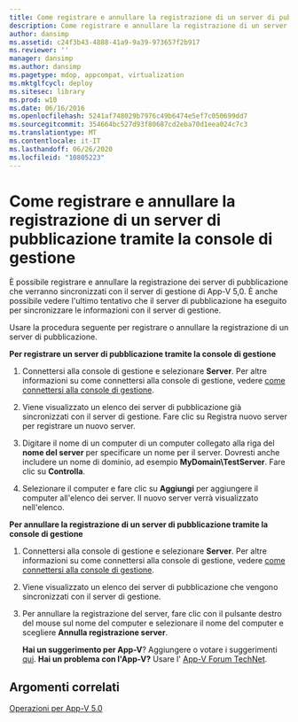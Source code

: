 ```yaml
---
title: Come registrare e annullare la registrazione di un server di pubblicazione tramite la console di gestione
description: Come registrare e annullare la registrazione di un server di pubblicazione tramite la console di gestione
author: dansimp
ms.assetid: c24f3b43-4888-41a9-9a39-973657f2b917
ms.reviewer: ''
manager: dansimp
ms.author: dansimp
ms.pagetype: mdop, appcompat, virtualization
ms.mktglfcycl: deploy
ms.sitesec: library
ms.prod: w10
ms.date: 06/16/2016
ms.openlocfilehash: 5241af748029b7976c49b6474e5ef7c050699dd7
ms.sourcegitcommit: 354664bc527d93f80687cd2eba70d1eea024c7c3
ms.translationtype: MT
ms.contentlocale: it-IT
ms.lasthandoff: 06/26/2020
ms.locfileid: "10805223"
---
```

# Come registrare e annullare la registrazione di un server di pubblicazione tramite la console di gestione


È possibile registrare e annullare la registrazione dei server di pubblicazione che verranno sincronizzati con il server di gestione di App-V 5,0. È anche possibile vedere l'ultimo tentativo che il server di pubblicazione ha eseguito per sincronizzare le informazioni con il server di gestione.

Usare la procedura seguente per registrare o annullare la registrazione di un server di pubblicazione.

**Per registrare un server di pubblicazione tramite la console di gestione**

1.  Connettersi alla console di gestione e selezionare **Server**. Per altre informazioni su come connettersi alla console di gestione, vedere [come connettersi alla console di gestione](how-to-connect-to-the-management-console-beta.md).

2.  Viene visualizzato un elenco dei server di pubblicazione già sincronizzati con il server di gestione. Fare clic su Registra nuovo server per registrare un nuovo server.

3.  Digitare il nome di un computer di un computer collegato alla riga del **nome del server** per specificare un nome per il server. Dovresti anche includere un nome di dominio, ad esempio **MyDomain\\TestServer**. Fare clic su **Controlla**.

4.  Selezionare il computer e fare clic su **Aggiungi** per aggiungere il computer all'elenco dei server. Il nuovo server verrà visualizzato nell'elenco.

**Per annullare la registrazione di un server di pubblicazione tramite la console di gestione**

1.  Connettersi alla console di gestione e selezionare **Server**. Per altre informazioni su come connettersi alla console di gestione, vedere [come connettersi alla console di gestione](how-to-connect-to-the-management-console-beta.md).

2.  Viene visualizzato un elenco dei server di pubblicazione che vengono sincronizzati con il server di gestione.

3.  Per annullare la registrazione del server, fare clic con il pulsante destro del mouse sul nome del computer e selezionare il nome del computer e scegliere **Annulla registrazione server**.

    **Hai un suggerimento per App-V**? Aggiungere o votare i suggerimenti [qui](http://appv.uservoice.com/forums/280448-microsoft-application-virtualization). **Hai un problema con l'App-V?** Usare l' [App-V Forum TechNet](https://social.technet.microsoft.com/Forums/home?forum=mdopappv).

## Argomenti correlati


[Operazioni per App-V 5.0](operations-for-app-v-50.md)

 

 





